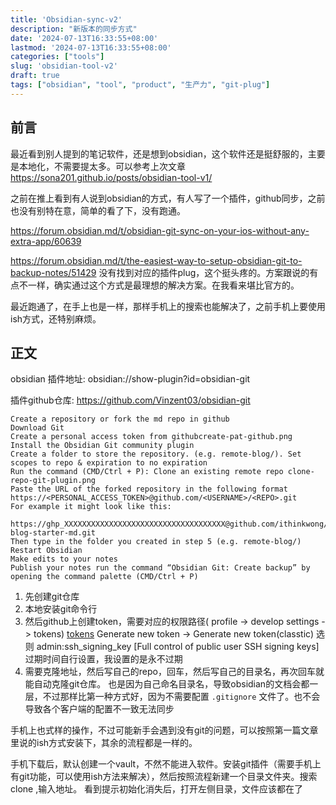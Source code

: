 ```yaml
---
title: 'Obsidian-sync-v2'
description: "新版本的同步方式"
date: '2024-07-13T16:33:55+08:00'
lastmod: '2024-07-13T16:33:55+08:00'
categories: ["tools"]
slug: 'obsidian-tool-v2'
draft: true
tags: ["obsidian", "tool", "product", "生产力", "git-plug"]
---
```



## 前言

最近看到别人提到的笔记软件，还是想到obsidian，这个软件还是挺舒服的，主要是本地化，不需要提太多。可以参考上次文章 https://sona201.github.io/posts/obsidian-tool-v1/

之前在推上看到有人说到obsidian的方式，有人写了一个插件，github同步，之前也没有别特在意，简单的看了下，没有跑通。

https://forum.obsidian.md/t/obsidian-git-sync-on-your-ios-without-any-extra-app/60639

https://forum.obsidian.md/t/the-easiest-way-to-setup-obsidian-git-to-backup-notes/51429
没有找到对应的插件plug，这个挺头疼的。方案跟说的有点不一样，确实通过这个方式是最理想的解决方案。在我看来堪比官方的。

最近跑通了，在手上也是一样，那样手机上的搜索也能解决了，之前手机上要使用ish方式，还特别麻烦。


## 正文
obsidian 插件地址: obsidian://show-plugin?id=obsidian-git

插件github仓库: https://github.com/Vinzent03/obsidian-git

```
Create a repository or fork the md repo in github
Download Git
Create a personal access token from githubcreate-pat-github.png
Install the Obsidian Git community plugin
Create a folder to store the repository. (e.g. remote-blog/). Set scopes to repo & expiration to no expiration
Run the command (CMD/Ctrl + P): Clone an existing remote repo clone-repo-git-plugin.png
Paste the URL of the forked repository in the following format
https://<PERSONAL_ACCESS_TOKEN>@github.com/<USERNAME>/<REPO>.git
For example it might look like this:

https://ghp_XXXXXXXXXXXXXXXXXXXXXXXXXXXXXXXXXXXX@github.com/ithinkwong/linked-blog-starter-md.git
Then type in the folder you created in step 5 (e.g. remote-blog/)
Restart Obsidian
Make edits to your notes
Publish your notes run the command “Obsidian Git: Create backup” by opening the command palette (CMD/Ctrl + P)
```

1. 先创建git仓库
2. 本地安装git命令行
3. 然后github上创建token，需要对应的权限路径( profile -> develop settings -> tokens)
[tokens](https://github.com/settings/tokens)
Generate new token -> Generate new token(classtic)
选则 admin:ssh_signing_key [Full control of public user SSH signing keys]
过期时间自行设置，我设置的是永不过期
4. 需要克隆地址，然后写自己的repo，回车，然后写自己的目录名，再次回车就能自动克隆git仓库。
也是因为自己命名目录名，导致obsidian的文档会都一层，不过那样比第一种方式好，因为不需要配置 `.gitignore` 文件了。也不会导致各个客户端的配置不一致无法同步

手机上也式样的操作，不过可能新手会遇到没有git的问题，可以按照第一篇文章里说的ish方式安装下，其余的流程都是一样的。

手机下载后，默认创建一个vault，不然不能进入软件。安装git插件（需要手机上有git功能，可以使用ish方法来解决），然后按照流程新建一个目录文件夹。搜索 clone ,输入地址。
看到提示初始化消失后，打开左侧目录，文件应该都在了
